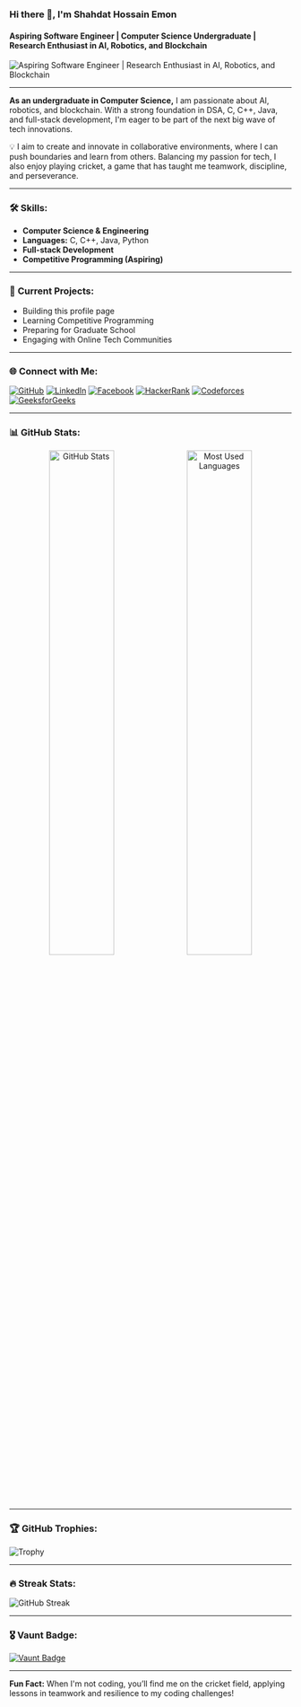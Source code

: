 ### Hi there 👋, I'm Shahdat Hossain Emon  
#### Aspiring Software Engineer | Computer Science Undergraduate | Research Enthusiast in AI, Robotics, and Blockchain

![Aspiring Software Engineer | Research Enthusiast in AI, Robotics, and Blockchain](https://x.com/md_sahadat3469/photo)

---

**As an undergraduate in Computer Science,** I am passionate about AI, robotics, and blockchain. With a strong foundation in DSA, C, C++, Java, and full-stack development, I'm eager to be part of the next big wave of tech innovations.

💡 I aim to create and innovate in collaborative environments, where I can push boundaries and learn from others. Balancing my passion for tech, I also enjoy playing cricket, a game that has taught me teamwork, discipline, and perseverance.

---

### 🛠 **Skills:**  
- **Computer Science & Engineering**  
- **Languages:** C, C++, Java, Python  
- **Full-stack Development**  
- **Competitive Programming (Aspiring)**

---

### 🔭 **Current Projects:**  
- Building this profile page  
- Learning Competitive Programming  
- Preparing for Graduate School  
- Engaging with Online Tech Communities

---

### 🌐 **Connect with Me:**  
[![GitHub](https://img.shields.io/badge/GitHub-Emon3469-181717?logo=github&logoColor=white&style=flat-square)](https://github.com/Emon3469)
[![LinkedIn](https://img.shields.io/badge/LinkedIn-Shahdat_Hossain_Emon-0077B5?logo=linkedin&logoColor=white&style=flat-square)](https://www.linkedin.com/in/sahadat34/)
[![Facebook](https://img.shields.io/badge/Facebook-Emon.90-1877F2?logo=facebook&logoColor=white&style=flat-square)](https://www.facebook.com/mdsahadathossain.Emon.90/)
[![HackerRank](https://img.shields.io/badge/HackerRank-mdsahadathossai2-2EC866?logo=hackerrank&logoColor=white&style=flat-square)](https://www.hackerrank.com/profile/mdsahadathossai2)
[![Codeforces](https://img.shields.io/badge/Codeforces-emonsaad3469-E94F37?logo=codeforces&logoColor=white&style=flat-square)](https://codeforces.com/profile/emonsaad3469)
[![GeeksforGeeks](https://img.shields.io/badge/GeeksforGeeks-mdsahadatho1r3p-32CD32?logo=geeksforgeeks&logoColor=white&style=flat-square)](https://www.geeksforgeeks.org/user/mdsahadatho1r3p/?ref=header_profile)

---

### 📊 **GitHub Stats:**

<div align="center">
  <img src="https://github-readme-stats.vercel.app/api?username=Emon3469&show_icons=true&theme=dark&count_private=true&include_all_commits=true" width="48%" alt="GitHub Stats"/>
  <img src="https://github-readme-stats.vercel.app/api/top-langs/?username=Emon3469&layout=compact&theme=dark&langs_count=6" width="48%" alt="Most Used Languages"/>
</div>

---

### 🏆 **GitHub Trophies:**  
![Trophy](https://github-profile-trophy.vercel.app/?username=Emon3469&margin-w=15&theme=darkhub)

---

### 🔥 **Streak Stats:**  
![GitHub Streak](https://streak-stats.demolab.com/?user=Emon3469&theme=highcontrast&hide_border=true)

---

### 🎖️ **Vaunt Badge:**  
[![Vaunt Badge](https://api.vaunt.dev/v1/github/entities/Emon3469/contributions?format=svg&private=true)](https://archiveprogram.github.com/)

---

**Fun Fact:** When I'm not coding, you’ll find me on the cricket field, applying lessons in teamwork and resilience to my coding challenges!
